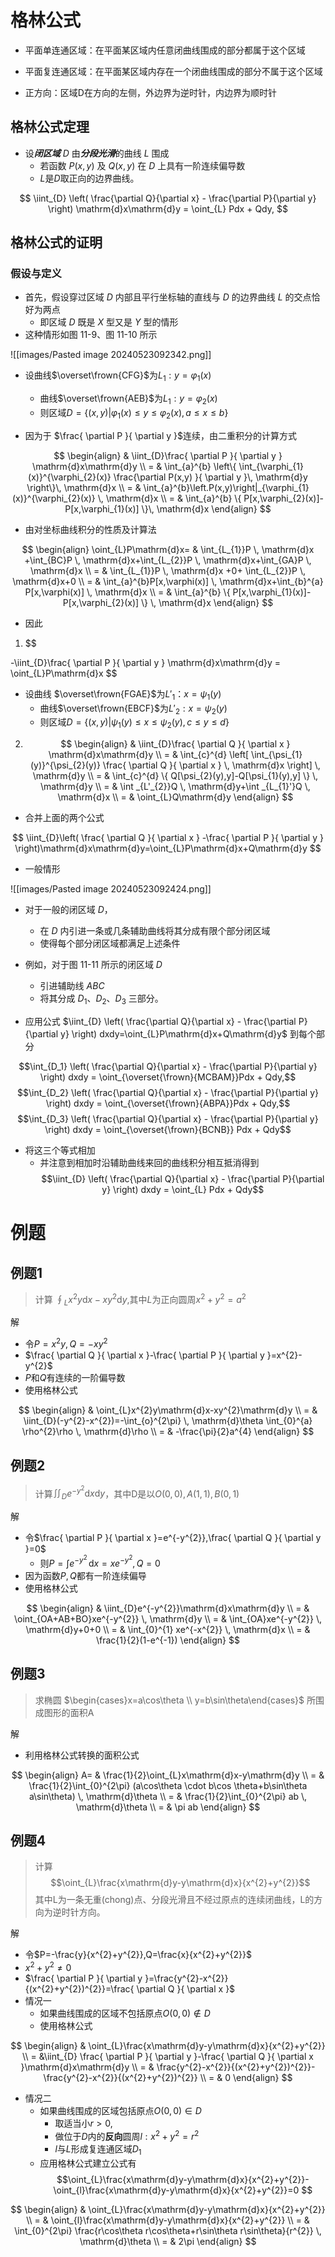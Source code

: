 # 格林公式

- 平面单连通区域：在平面某区域内任意闭曲线围成的部分都属于这个区域
- 平面复连通区域：在平面某区域内存在一个闭曲线围成的部分不属于这个区域

- 正方向：区域D在方向的左侧，外边界为逆时针，内边界为顺时针

## 格林公式定理

- 设***闭区域*** $D$ 由***分段光滑***的曲线 $L$ 围成
  - 若函数 $P(x, y)$ 及 $Q(x, y)$ 在 $D$ 上具有一阶连续偏导数
  - $L$是$D$取正向的边界曲线。

$$
 \iint_{D} \left( \frac{\partial Q}{\partial x} - \frac{\partial P}{\partial y} \right) \mathrm{d}x\mathrm{d}y = \oint_{L} Pdx + Qdy,
$$

## 格林公式的证明

### 假设与定义

- 首先，假设穿过区域 $D$ 内部且平行坐标轴的直线与 $D$ 的边界曲线 $L$ 的交点恰好为两点
  - 即区域 $D$ 既是 $X$ 型又是 $Y$ 型的情形
- 这种情形如图 11-9、图 11-10 所示

![[images/Pasted image 20240523092342.png]]

- 设曲线$\overset\frown{CFG}$为$L_{1}:y=\varphi_{1}(x)$
  - 曲线$\overset\frown{AEB}$为$L_{1}:y=\varphi_{2}(x)$
  - 则区域$D =\{ (x,y)|\varphi_{1}(x)\leq y\leq\varphi_{2}(x),a\leq x\leq b \}$

- 因为于 $\frac{ \partial P }{ \partial y }$连续，由二重积分的计算方式

$$
\begin{align}
 & \iint_{D}\frac{ \partial P }{ \partial y } \mathrm{d}x\mathrm{d}y  \\
= & \int_{a}^{b} \left\{ \int_{\varphi_{1}(x)}^{\varphi_{2}(x)} \frac{\partial P(x,y) }{ \partial y }\, \mathrm{d}y  \right\}\, \mathrm{d}x  \\
= & \int_{a}^{b}\left.P(x,y)\right|_{\varphi_{1}(x)}^{\varphi_{2}(x)} \, \mathrm{d}x \\
= & \int_{a}^{b} \{ P[x,\varphi_{2}(x)]-P[x,\varphi_{1}(x)] \}\, \mathrm{d}x
\end{align}
$$

- 由对坐标曲线积分的性质及计算法

$$
\begin{align}
\oint_{L}P\mathrm{d}x= & \int_{L_{1}}P \, \mathrm{d}x +\int_{BC}P \, \mathrm{d}x+\int_{L_{2}}P \, \mathrm{d}x+\int_{GA}P \, \mathrm{d}x \\
= &  \int_{L_{1}}P \, \mathrm{d}x +0+ \int_{L_{2}}P \, \mathrm{d}x+0 \\
= &  \int_{a}^{b}P[x,\varphi(x)] \, \mathrm{d}x+\int_{b}^{a} P[x,\varphi(x)] \, \mathrm{d}x  \\
= & \int_{a}^{b} \{ P[x,\varphi_{1}(x)]-P[x,\varphi_{2}(x)] \} \, \mathrm{d}x
\end{align}
$$

- 因此

1. $$

-\iint_{D}\frac{ \partial P }{ \partial y } \mathrm{d}x\mathrm{d}y = \oint_{L}P\mathrm{d}x
$$

- 设曲线 $\overset\frown{FGAE}$为$L'_{1}：x = \psi_1(y)$
  - 曲线$\overset\frown{EBCF}$为$L'_2:x = \psi_2(y)$
  - 则区域$D = \{(x, y) | \psi_1(y) \leq x \leq \psi_2(y), c \leq y \leq d\}$

2. $$
\begin{align}
 & \iint_{D}\frac{ \partial Q }{ \partial x } \mathrm{d}x\mathrm{d}y \\
= & \int_{c}^{d} \left[ \int_{\psi_{1}(y)}^{\psi_{2}(y)} \frac{ \partial Q }{ \partial x }  \, \mathrm{d}x  \right] \, \mathrm{d}y  \\
= & \int_{c}^{d} \{ Q[\psi_{2}(y),y]-Q[\psi_{1}(y),y] \} \, \mathrm{d}y \\
= & \int _{L'_{2}}Q \, \mathrm{d}y+\int _{L_{1}'}Q \, \mathrm{d}x  \\
=  & \oint_{L}Q\mathrm{d}y
\end{align}
$$

- 合并上面的两个公式

$$
\iint_{D}\left( \frac{ \partial Q }{ \partial x } -\frac{ \partial P }{ \partial y }  \right)\mathrm{d}x\mathrm{d}y=\oint_{L}P\mathrm{d}x+Q\mathrm{d}y
$$

- 一般情形

![[images/Pasted image 20240523092424.png]]

- 对于一般的闭区域 $D$，
  - 在 $D$ 内引进一条或几条辅助曲线将其分成有限个部分闭区域
  - 使得每个部分闭区域都满足上述条件
- 例如，对于图 11-11 所示的闭区域 $D$
  - 引进辅助线 $ABC$
  - 将其分成 $D_1$、$D_2$、$D_3$ 三部分。

- 应用公式 $\iint_{D} \left( \frac{\partial Q}{\partial x} - \frac{\partial P}{\partial y} \right) dxdy=\oint_{L}P\mathrm{d}x+Q\mathrm{d}y$ 到每个部分

$$\int_{D_1} \left( \frac{\partial Q}{\partial x} - \frac{\partial P}{\partial y} \right) dxdy = \oint_{\overset{\frown}{MCBAM}}Pdx + Qdy,$$
$$\int_{D_2} \left( \frac{\partial Q}{\partial x} - \frac{\partial P}{\partial y} \right) dxdy = \oint_{\overset{\frown}{ABPA}}Pdx + Qdy,$$
$$\int_{D_3} \left( \frac{\partial Q}{\partial x} - \frac{\partial P}{\partial y} \right) dxdy = \oint_{\overset{\frown}{BCNB}} Pdx + Qdy$$

- 将这三个等式相加
  - 并注意到相加时沿辅助曲线来回的曲线积分相互抵消得到
$$\iint_{D} \left( \frac{\partial Q}{\partial x} - \frac{\partial P}{\partial y} \right) dxdy = \oint_{L} Pdx + Qdy$$

# 例题

## 例题1

> 计算 $\oint_{L}x^{2}y\mathrm{d}x-xy^{2}\mathrm{d}y$,其中$L$为正向圆周$x^{2}+y^{2}=a^{2}$

解

- 令$P=x^{2}y,Q=-xy^{2}$
- $\frac{ \partial Q }{ \partial x }-\frac{ \partial P }{ \partial y }=x^{2}-y^{2}$
- $P$和$Q$有连续的一阶偏导数
- 使用格林公式

$$
\begin{align}
 & \oint_{L}x^{2}y\mathrm{d}x-xy^{2}\mathrm{d}y \\
 = & \iint_{D}(-y^{2}-x^{2})=-\int_{o}^{2\pi}  \, \mathrm{d}\theta \int_{0}^{a} \rho^{2}\rho \, \mathrm{d}\rho \\
=   & -\frac{\pi}{2}a^{4}
\end{align}
$$

## 例题2

> 计算$\iint_{D}e^{-y^{2}}\mathrm{d}x\mathrm{d}y$，其中D是以$O(0,0),A(1,1),B(0,1)$

解

- 令$\frac{ \partial P }{ \partial x }=e^{-y^{2}},\frac{ \partial Q }{ \partial y }=0$
  - 则$P=\int e^{-y^{2}} \, \mathrm{d}x=xe^{-y^{2}},Q=0$
- 因为函数$P,Q$都有一阶连续偏导
- 使用格林公式

$$
\begin{align}
 & \iint_{D}e^{-y^{2}}\mathrm{d}x\mathrm{d}y  \\
= & \oint_{OA+AB+BO}xe^{-y^{2}} \, \mathrm{d}y \\
= & \int_{OA}xe^{-y^{2}} \, \mathrm{d}y+0+0 \\
= & \int_{0}^{1} xe^{-x^{2}} \, \mathrm{d}x \\
=  & \frac{1}{2}(1-e^{-1})
\end{align}
$$

## 例题3

> 求椭圆 $\begin{cases}x=a\cos\theta \\ y=b\sin\theta\end{cases}$ 所围成图形的面积A

解

- 利用格林公式转换的面积公式

$$
\begin{align}
 A= & \frac{1}{2}\oint_{L}x\mathrm{d}x-y\mathrm{d}y \\
 = & \frac{1}{2}\int_{0}^{2\pi} (a\cos\theta \cdot b\cos \theta+b\sin\theta a\sin\theta) \, \mathrm{d}\theta \\
=  & \frac{1}{2}\int_{0}^{2\pi} ab \, \mathrm{d}\theta  \\
= & \pi ab
\end{align}
$$

## 例题4

> 计算 $$\oint_{L}\frac{x\mathrm{d}y-y\mathrm{d}x}{x^{2}+y^{2}}$$其中L为一条无重(chong)点、分段光滑且不经过原点的连续闭曲线，L的方向为逆时针方向。

解

- 令$P=-\frac{y}{x^{2}+y^{2}},Q=\frac{x}{x^{2}+y^{2}}$
- $x^{2}+y^{2}\neq 0$
- $\frac{ \partial P }{ \partial y }=\frac{y^{2}-x^{2}}{(x^{2}+y^{2})^{2}}=\frac{ \partial Q }{ \partial x }$
- 情况一
  - 如果曲线围成的区域不包括原点$O(0,0)\not\in D$
  - 使用格林公式

$$
\begin{align}
 & \oint_{L}\frac{x\mathrm{d}y-y\mathrm{d}x}{x^{2}+y^{2}} \\
= &\iint_{D} \frac{ \partial P }{ \partial y }-\frac{ \partial Q }{ \partial x }\mathrm{d}x\mathrm{d}y \\
= & \frac{y^{2}-x^{2}}{(x^{2}+y^{2})^{2}}-\frac{y^{2}-x^{2}}{(x^{2}+y^{2})^{2}} \\
= & 0
\end{align}
$$

- 情况二
  - 如果曲线围成的区域包括原点$O(0,0)\in D$
    - 取适当小$r>0$,
    - 做位于$D$内的**反向**圆周$l:x^{2}+y^{2}=r^{2}$
    - $l$与$L$形成复连通区域$D_{1}$
  - 应用格林公式建立公式有
$$\oint_{L}\frac{x\mathrm{d}y-y\mathrm{d}x}{x^{2}+y^{2}}-\oint_{l}\frac{x\mathrm{d}y-y\mathrm{d}x}{x^{2}+y^{2}}=0 $$

$$
\begin{align}
 & \oint_{L}\frac{x\mathrm{d}y-y\mathrm{d}x}{x^{2}+y^{2}}  \\
= &  \oint_{l}\frac{x\mathrm{d}y-y\mathrm{d}x}{x^{2}+y^{2}} \\
= & \int_{0}^{2\pi} \frac{r\cos\theta r\cos\theta+r\sin\theta r\sin\theta}{r^{2}} \, \mathrm{d}\theta  \\
= & 2\pi
\end{align}
$$
